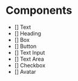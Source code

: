 # Components

- [] Text
- [] Heading
- [] Box
- [] Button
- [] Text Input
- [] Text Area
- [] Checkbox
- [] Avatar
